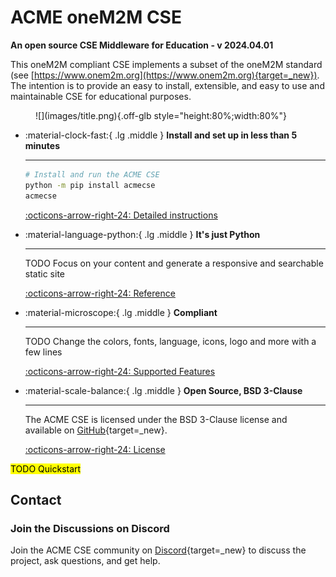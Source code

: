 # ACME oneM2M CSE

**An open source CSE Middleware for Education - v 2024.04.01**


This oneM2M compliant CSE implements a subset of the oneM2M standard (see [https://www.onem2m.org](https://www.onem2m.org){target=_new}). The intention is to provide an easy to install, extensible, and easy to use and maintainable CSE for educational purposes.


<figure markdown="1">
![](images/title.png){.off-glb style="height:80%;width:80%"}
</figure>

<div class="grid cards" markdown>

-   :material-clock-fast:{ .lg .middle } __Install and set up in less than 5 minutes__

    ---

	```bash
	# Install and run the ACME CSE
	python -m pip install acmecse
	acmecse
	
	```

    [:octicons-arrow-right-24: Detailed instructions](setup/Installation.md)

<!-- -   :fontawesome-brands-python:{ .lg .middle } __It's just Python__ -->
-   :material-language-python:{ .lg .middle } __It's just Python__

    ---

    TODO Focus on your content and generate a responsive and searchable static site

    [:octicons-arrow-right-24: Reference](#)

<!-- -   :fontawesome-solid-microscope:{ .lg .middle } __Compliant__ -->
-   :material-microscope:{ .lg .middle } __Compliant__

    ---

    TODO Change the colors, fonts, language, icons, logo and more with a few lines

    [:octicons-arrow-right-24: Supported Features](home/Supported.md)

-   :material-scale-balance:{ .lg .middle } __Open Source, BSD 3-Clause__

    ---

    The ACME CSE is licensed under the BSD 3-Clause license and available on [GitHub](https://github.com/ankraft/ACME-oneM2M-CSE){target=_new}.

    [:octicons-arrow-right-24: License](home/License.md)

</div>

<mark>TODO Quickstart</mark>


## Contact
### Join the Discussions on Discord

Join the ACME CSE community on [Discord](https://discord.gg/2wEkwPyP){target=_new} to discuss the project, ask questions, and get help.
